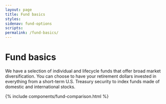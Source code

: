 ```yaml
---
layout: page
title: Fund basics
styles:
sidenav: fund-options
scripts:
permalink: /fund-basics/
---
```


# Fund basics

We have a selection of individual and lifecycle funds that offer broad market diversification. You can choose to have your retirement dollars invested in everything from a short-term U.S. Treasury security to index funds made of domestic and
international stocks.

{% include components/fund-comparison.html %}
